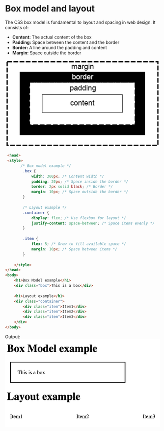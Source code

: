 # Box model and layout
The CSS box model is fundamental to layout and spacing in web design. It consists of:

* **Content:** The actual content of the box
* **Padding:** Space between the content and the border
* **Border:** A line around the padding and content
* **Margin:** Space outside the border

![](../Images/box.webp)

```html
 <head>
 <style>
       /* Box model example */
        .box {
            width: 300px; /* Content width */
            padding: 20px; /* Space inside the border */
            border: 2px solid black; /* Border */
            margin: 10px; /* Space outside the border */    
        }

        /* Layout example */
        .container {
            display: flex; /* Use flexbox for layout */
            justify-content: space-between; /* Space items evenly */
        }

        .item {
            flex: 5; /* Grow to fill available space */
            margin: 10px; /* Space between items */
        }

    </style>
</head>
<body>
    <h1>Box Model example</h1>
    <div class="box">This is a box</div>

    <h1>Layout example</h1>
    <div class="container">
        <div class="item">Item1</div>
        <div class="item">Item2</div>
        <div class="item">Item3</div>
    </div>
</body>
```

Output:
![](../Images/box2.webp)
